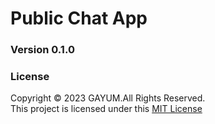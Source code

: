 # Public Chat App

### Version 0.1.0

### License
Copyright &copy; 2023 GAYUM.All Rights Reserved.<br>
This project is licensed under this [MIT License](License.txt)
